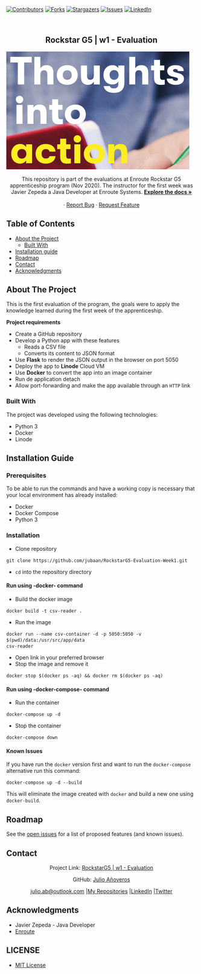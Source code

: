 [![Contributors][contributors-shield]][contributors-url]
[![Forks][forks-shield]][forks-url]
[![Stargazers][stars-shield]][stars-url]
[![Issues][issues-shield]][issues-url]
[![LinkedIn][linkedin-shield2]][linkedin-url2]

<!-- PROJECT LOGO -->
<br />
<p align="center">
  <h2 align="center">Rockstar G5 | w1 - Evaluation</h2>
  <img src="thoughts.png" alt="thoughts into action">
  <p align="center">
    This repository is part of the evaluations at Enroute Rockstar G5
    apprenticeship program (Nov 2020). The instructor for the first week was
    Javier Zepeda a Java Developer at Enroute Systems.
    <a href="https://github.com/jubaan/RockstarG5-Evaluation-Week1"><strong>Explore the docs »</strong></a>
    <br />
    <br />
    ·
    <a href="https://github.com/jubaan/RockstarG5-Evaluation-Week1/issues">Report Bug</a>
    ·
    <a href="https://github.com/jubaan/RockstarG5-Evaluation-Week1/issues">Request Feature</a>
  </p>
</p>

## Table of Contents
* [About the Project](#about-the-project)
  * [Built With](#built-with)
* [Installation guide](#instalation-guide)
* [Roadmap](#roadmap)
* [Contact](#contact)
* [Acknowledgments](#acknowldgements)
<!-- ABOUT THE PROJECT -->

## About The Project

This is the first evaluation of the program, the goals were to apply the
knowledge learned during the first week of the apprenticeship.

**Project requirements**
- Create a GitHub repository
- Develop a Python app with these features
  - Reads a CSV file
  - Converts its content to JSON format
- Use **Flask** to render the JSON output in the browser on port 5050 
- Deploy the app to **Linode** Cloud VM
- Use **Docker** to convert the app into an image container
- Run de application detach
- Allow port-forwarding and make the app available through an `HTTP` link

### Built With

The project was developed using the following technologies:
- Python 3 
- Docker
- Linode

## Installation Guide

### Prerequisites

To be able to run the commands and have a working copy is necessary that your 
local environment has already
installed:
- Docker
- Docker Compose
- Python 3

### Installation

- Clone repository
```
git clone https://github.com/jubaan/RockstarG5-Evaluation-Week1.git
```
- `cd` into the repository directory

#### Run using -docker- command

- Build the docker image
```
docker build -t csv-reader .
```
- Run the image
```
docker run --name csv-container -d -p 5050:5050 -v $(pwd)/data:/usr/src/app/data
csv-reader
```
- Open link in your preferred browser
- Stop the image and remove it
```
docker stop $(docker ps -aq) && docker rm $(docker ps -aq)
```
#### Run using -docker-compose- command

- Run the container
```
docker-compose up -d
```
- Stop the container
```
docker-compose down
```
#### Known Issues

If you have run the `docker` version first and want to run the
`docker-compose` alternative run this command:
```
docker-compose up -d --build
```
This will eliminate the image created with `docker` and build a new one
using `docker-build`.

## Roadmap

See the [open issues](https://github.com/jubaan/RockstarG5-Evaluation-Week1/issues) for a list of proposed features (and known issues).

## Contact
<p align="center">Project Link: <a href="https://github.com/jubaan/RockstarG5-Evaluation-Week1">RockstarG5 | w1 - Evaluation</a></p>
<p align="center">GitHub: <a href="https://github.com/jubaan">Julio Añoveros</a></p>
<p align="center" style="display: flex; justify-content: center; align-items: center;">
    <a target="_blank" href="https://mail.google.com/mail/?view=cm&fs=1&tf=1&to=julio.ab@outlook.com
">
      julio.ab@outlook.com
    </a> &nbsp;|
    <a target="_blank" href="https://github.com/jubaan?tab=repositories">
        My Repositories
    </a> &nbsp;|
    <a target="_blank" href="https://www.linkedin.com/in/jubaan">
      LinkedIn
    </a> &nbsp;|
    <a target="_blank" href="https://twitter.com/AnoverosJulio">
      Twitter
    </a>
</p>

## Acknowledgments
- Javier Zepeda - Java Developer
- [Enroute](http://www.enroutesystems.com)

## LICENSE
- [MIT License](LICENSE.md)

<!-- MARKDOWN LINKS & IMAGES -->
[contributors-shield]: https://img.shields.io/github/contributors/jubaan/RockstarG5-Evaluation-Week1.svg?style=flat-square
[contributors-url]: https://github.com/jubaan/RockstarG5-Evaluation-Week1/graphs/contributors
[forks-shield]: https://img.shields.io/github/forks/jubaan/RockstarG5-Evaluation-Week1.svg?style=flat-square
[forks-url]: https://github.com/jubaan/RockstarG5-Evaluation-Week1/network/members
[stars-shield]: https://img.shields.io/github/stars/jubaan/RockstarG5-Evaluation-Week1.svg?style=flat-square
[stars-url]: https://github.com/jubaan/RockstarG5-Evaluation-Week1/stargazers
[issues-shield]: https://img.shields.io/github/issues/jubaan/RockstarG5-Evaluation-Week1.svg?style=flat-square
[issues-url]: https://github.com/jubaan/RockstarG5-Evaluation-Week1/issues
[license-shield]: https://img.shields.io/github/license/jubaan/RockstarG5-Evaluation-Week1.svg?style=flat-square
[license-url]: https://github.com/jubaan/RockstarG5-Evaluation-Week1/blob/master/LICENSE.txt
[linkedin-shield2]: https://img.shields.io/badge/-LinkedIn-black.svg?style=flat-square&logo=linkedin&colorB=555
[linkedin-url2]: https://www.linkedin.com/in/jubaan/
